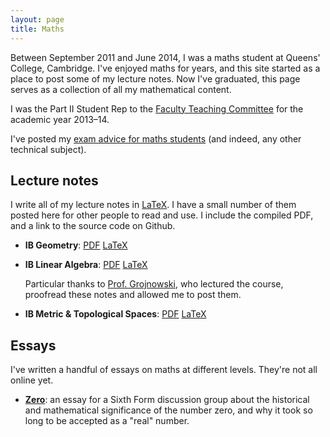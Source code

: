 ```yaml
---
layout: page
title: Maths
---
```


Between September 2011 and June 2014, I was a maths student at Queens' College, Cambridge.
I've enjoyed maths for years, and this site started as a place to post some of my lecture notes.
Now I've graduated, this page serves as a collection of all my mathematical content.

I was the Part II Student Rep to the [Faculty Teaching Committee][tc] for the academic year 2013&ndash;14.

I've posted my [exam advice for maths students](/exams) (and indeed, any other technical subject).

## Lecture notes

I write all of my lecture notes in [LaTeX][latex].
I have a small number of them posted here for other people to read and use.
I include the compiled PDF, and a link to the source code on Github.

* **IB Geometry**: <a href="/files/geometry.pdf">PDF</a> [LaTeX][geo]
* **IB Linear Algebra**: <a href="/files/linear-algebra.pdf">PDF</a> [LaTeX][linalg]

    Particular thanks to [Prof.&nbsp;Grojnowski][groj], who lectured the course, proofread these notes and allowed me to post them.

* **IB Metric & Topological Spaces**: <a href="/files/met-top-spaces.pdf">PDF</a> [LaTeX][mettop]

<!-- ## CATAM -->

<!-- My other writing about the Cambridge Maths degree can be found under the [Tripos](http://alexwlchan.net/tag/tripos/) tag. This includes some exam advice for first-year students who are new to Tripos, and for anybody looking for Part&nbsp;II lecture notes to study over the IB&ndash;II summer break. -->

## Essays

I've written a handful of essays on maths at different levels. They're not all online yet.

* <a href="{% post_url 2013/2013-01-10-zero %}"><strong>Zero</strong></a>: an essay for a Sixth Form discussion group about the historical and mathematical significance of the number zero, and why it took so long to be accepted as a "real" number.

[latex]: http://www.latex-project.org/
[groj]: https://www.dpmms.cam.ac.uk/~groj/
[geo]: https://github.com/alexwlchan/maths-courses/tree/master/ib-geometry
[linalg]: https://github.com/alexwlchan/maths-courses/tree/master/ib-linear-algebra
[mettop]: https://github.com/alexwlchan/maths-courses/tree/master/ib-met-top-spaces
[tc]: http://www.maths.cam.ac.uk/facultyboard/teachingcommittee/
